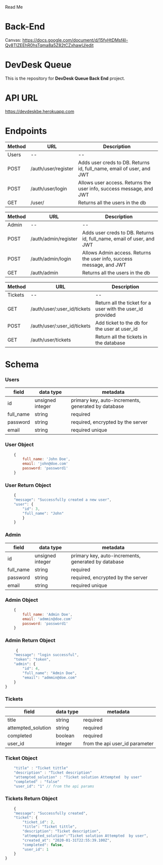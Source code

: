 Read Me
# Back-End

Canvas: https://docs.google.com/document/d/15fyHtDMsf4l-Qv8TlZEEhR0hsTqma8a5Z82tCZxhawU/edit

# DevDesk Queue

This is the repository for **DevDesk Queue Back End** project.

# API URL
https://devdeskbe.herokuapp.com

# Endpoints

| Method | URL | Description |
| -- | -- | -- |
| Users | -- | -- |
| POST | /auth/user/register |Adds user creds to DB. Returns id, full_name, email of user, and JWT |
| POST | /auth/user/login | Allows user access. Returns the user info, success message, and JWT |
| GET | /user/ | Returns all the users in the db|


| Method | URL | Description |
| -- | -- | -- |
| Admin | -- | -- |
| POST | /auth/admin/register |Adds user creds to DB. Returns id, full_name, email of user, and JWT |
| POST | /auth/admin/login | Allows Admin access. Returns the user info, success message, and JWT |
| GET | /auth/admin | Returns all the users in the db|


| Method | URL | Description |
| -- | -- | -- |
| Tickets | -- | -- |
| GET | /auth/user/:user_id/tickets |Return all the ticket for a user with the user_id provided |
| POST | /auth/user/:user_id/tickets |Add ticket to the db for the user at user_id|
| GET | /auth/user/tickets | Return all the tickets in the database |


# Schema

### Users

| field | data type        | metadata |
| ----- | ---------------- | -- |
| id    | unsigned integer | primary key, auto-increments, generated by database |
| full_name | string        | required|
| password | string | required, encrypted by the server |
| email | string | required unique|
### User Object
```js
    {
        full_name: 'John Doe',
        email: 'john@doe.com'
        password: 'password1'
    }
```
### User Return Object
```js
    {
    "message": "Successfully created a new user",
    "user": {
        "id": 3,
        "full_name": "John"
        }
    }
```

### Admin

| field | data type        | metadata |
| ----- | ---------------- | -- |
| id    | unsigned integer | primary key, auto-increments, generated by database |
| full_name | string        | required|
| password | string | required, encrypted by the server |
| email | string | required unique|

### Admin Object
```js
    {
        full_name: 'Admin Doe',
        email: 'admmin@doe.com'
        password: 'password1'
    }
```
### Admin Return Object
```js
     {
    "message": "login successful",
    "token": "token",
    "admin": {
        "id": 4,
        "full_name": "Admin Doe",
        "email": "admmin@doe.com"
    }
}
```

### Tickets 
| field | data type        | metadata |
| ----- | ---------------- | -- |
| title    | string | required|
| attempted_solution | string | required |
| completed | boolean | required|
| user_id | integer | from the api user_id parameter|


### Ticket Object

```js 
    "title" : "Ticket tittle"
    "description" : "Ticket description"
    "attempted_solution" : "Ticket solution Attempted  by user"
    "completed" : "false"
    "user_id": "1" // from the api params
```

### Tickets Return Object

```js 
    {
    "message": "Successfully created",
    "ticket": {
        "ticket_id": 2,
        "title": "Ticket tittle",
        "description": "Ticket description",
        "attempted_solution":"Ticket solution Attempted  by user",
        "created_at": "2020-01-31T22:55:39.100Z",
        "completed": false,
        "user_id": 1
    }
}

```